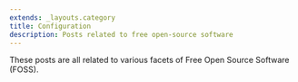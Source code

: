 ```yaml
---
extends: _layouts.category
title: Configuration
description: Posts related to free open-source software
---
```


These posts are all related to various facets of Free Open Source Software (FOSS).
